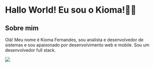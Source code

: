 # Hallo World! Eu sou o Kioma!👋🤓

## Sobre mim
Olá! Meu nome é Kioma Fernandes, sou analista e desenvolvedor de sistemas e sou apaixonado por desenvolvimento web e mobile. Sou um desenvolvedor full stack.

<div>

  <img src="https://cdn.jsdelivr.net/gh/devicons/devicon@latest/icons/javascript/javascript-plain.svg" />
          

</div>


<!--
**kiomafernandes/kiomafernandes** is a ✨ _special_ ✨ repository because its `README.md` (this file) appears on your GitHub profile.

Here are some ideas to get you started:

- 🔭 I’m currently working on ...
- 🌱 I’m currently learning ...
- 👯 I’m looking to collaborate on ...
- 🤔 I’m looking for help with ...
- 💬 Ask me about ...
- 📫 How to reach me: ...
- 😄 Pronouns: ...
- ⚡ Fun fact: ...
-->
